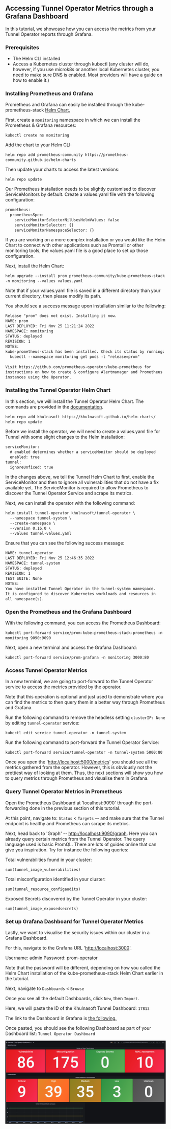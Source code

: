 ## Accessing Tunnel Operator Metrics through a Grafana Dashboard

In this tutorial, we showcase how you can access the metrics from your Tunnel Operator reports through Grafana.

### Prerequisites

* The Helm CLI installed
* Access a Kubernetes cluster through kubectl (any cluster will do, however, if you use microk8s or another local Kubernetes cluster, you need to make sure DNS is enabled. Most providers will have a guide on how to enable it.)

### Installing Prometheus and Grafana

Prometheus and Grafana can easily be installed through the kube-prometheus-stack [Helm Chart.](https://github.com/prometheus-community/helm-charts/tree/main/charts/kube-prometheus-stack)

First, create a `monitoring` namespace in which we can install the Prometheus & Grafana resources:

```
kubectl create ns monitoring
```

Add the chart to your Helm CLI:

```
helm repo add prometheus-community https://prometheus-community.github.io/helm-charts
```

Then update your charts to access the latest versions:

```
helm repo update
```

Our Prometheus installation needs to be slightly customised to discover ServiceMonitors by default. Create a values.yaml file with the following configuration:

```
prometheus:
  prometheusSpec:
    serviceMonitorSelectorNilUsesHelmValues: false
    serviceMonitorSelector: {}
    serviceMonitorNamespaceSelector: {}
```

If you are working on a more complex installation or you would like the Helm Chart to connect with other applications such as Promtail or other monitoring tools, the values.yaml file is a good place to set up those configuration.

Next, install the Helm Chart:

```
helm upgrade --install prom prometheus-community/kube-prometheus-stack -n monitoring --values values.yaml
```

Note that if your values.yaml file is saved in a different directory than your current directory, then please modify its path.

You should see a success message upon installation similar to the following:

```
Release "prom" does not exist. Installing it now.
NAME: prom
LAST DEPLOYED: Fri Nov 25 11:21:24 2022
NAMESPACE: monitoring
STATUS: deployed
REVISION: 1
NOTES:
kube-prometheus-stack has been installed. Check its status by running:
  kubectl --namespace monitoring get pods -l "release=prom"

Visit https://github.com/prometheus-operator/kube-prometheus for instructions on how to create & configure Alertmanager and Prometheus instances using the Operator.
```

### Installing the Tunnel Operator Helm Chart

In this section, we will install the Tunnel Operator Helm Chart. The commands are provided in the [documentation](https://khulnasoft.github.io/tunnel-operator/v0.7.1/operator/installation/helm/).

```
helm repo add khulnasoft https://khulnasoft.github.io/helm-charts/
helm repo update
```

Before we install the operator, we will need to create a values.yaml file for Tunnel with some slight changes to the Helm installation:

```
serviceMonitor:
  # enabled determines whether a serviceMonitor should be deployed
  enabled: true
tunnel:
  ignoreUnfixed: true
```

In the changes above, we tell the Tunnel Helm Chart to first, enable the ServiceMonitor and then to ignore all vulnerabilities that do not have a fix available yet. The ServiceMonitor is required to allow Prometheus to discover the Tunnel Operator Service and scrape its metrics.

Next, we can install the operator with the following command:

```
helm install tunnel-operator khulnasoft/tunnel-operator \
  --namespace tunnel-system \
  --create-namespace \
  --version 0.16.0 \
  --values tunnel-values.yaml
```

Ensure that you can see the following success message:

```
NAME: tunnel-operator
LAST DEPLOYED: Fri Nov 25 12:46:35 2022
NAMESPACE: tunnel-system
STATUS: deployed
REVISION: 1
TEST SUITE: None
NOTES:
You have installed Tunnel Operator in the tunnel-system namespace.
It is configured to discover Kubernetes workloads and resources in
all namespace(s).
```

### Open the Prometheus and the Grafana Dashboard

With the following command, you can access the Prometheus Dashboard:

```
kubectl port-forward service/prom-kube-prometheus-stack-prometheus -n monitoring 9090:9090
```

Next, open a new terminal and access the Grafana Dashboard:

```
kubectl port-forward service/prom-grafana -n monitoring 3000:80
```

### Access Tunnel Operator Metrics

In a new terminal, we are going to port-forward to the Tunnel Operator service to access the metrics provided by the operator.

Note that this operation is optional and just used to demonstrate where you can find the metrics to then query them in a better way through Prometheus and Grafana.

Run the following command to remove the headless setting  `clusterIP: None` by editing `tunnel-operator` service:

```
kubectl edit service tunnel-operator -n tunnel-system
```

Run the following command to port-forward the Tunnel Operator Service:

```
kubectl port-forward service/tunnel-operator -n tunnel-system 5000:80
```

Once you open the '<http://localhost:5000/metrics>' you should see all the metrics gathered from the operator. However, this is obviously not the prettiest way of looking at them. Thus, the next sections will show you how to query metrics through Prometheus and visualise them in Grafana.

### Query Tunnel Operator Metrics in Prometheus

Open the Prometheus Dashboard at 'localhost:9090' through the port-forwarding done in the previous section of this tutorial.

At this point, navigate to: `Status` < `Targets` -- and make sure that the Tunnel endpoint is healthy and Prometheus can scrape its metrics.

Next, head back to 'Graph' -- <http://localhost:9090/graph>. Here you can already query certain metrics from the Tunnel Operator. The query language used is basic PromQL.
There are lots of guides online that can give you inspiration. Try for instance the following queries:

Total vulnerabilities found in your cluster:

```
sum(tunnel_image_vulnerabilities)
```

Total misconfiguration identified in your cluster:

```
sum(tunnel_resource_configaudits)
```

Exposed Secrets discovered by the Tunnel Operator in your cluster:

```
sum(tunnel_image_exposedsecrets)
```

### Set up Grafana Dashboard for Tunnel Operator Metrics

Lastly, we want to visualise the security issues within our cluster in a Grafana Dashboard.

For this, navigate to the Grafana URL '<http://localhost:3000>'.

Username: admin
Password: prom-operator

Note that the password will be different, depending on how you called the Helm Chart installation of the kube-prometheus-stack Helm Chart earlier in the tutorial.

Next, navigate to `Dashboards` < `Browse`

Once you see all the default Dashboards, click `New`, then `Import`.

Here, we will paste the ID of the Khulnasoft Tunnel Dashboard:
`17813`

The link to the Dashboard in Grafana is [the following.](https://grafana.com/grafana/dashboards/17813)

Once pasted, you should see the following Dashboard as part of your Dashboard list: `Tunnel Operator Dashboard`

![Tunnel Operator Dashbaord in Grafana Screenshot](../images/tunnel-grafana.png)
